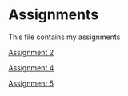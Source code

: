 # Assignments
This file contains my assignments

[Assignment 2](http://localhost:8888/notebooks/Assignment_week_2%20(8).ipynb#As-a-rule,-I-really-like-this-line)

[Assignment 4](http://localhost:8888/notebooks/Assignment_week_4.ipynb)

[Assignment 5](https://github.com/Arjen012/Assignments/blob/master/Assignment_week_5.ipynb)
